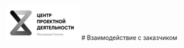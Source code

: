 <img src="images/Центр ПД.jpg" alt="Центр проектной деятельности">   
# Взаимодействие с заказчиком
